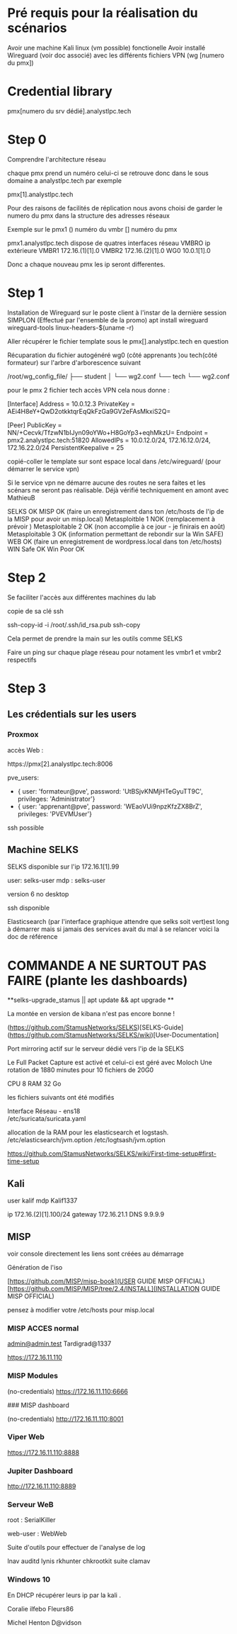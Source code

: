 # Pré requis pour la réalisation du scénarios

Avoir une machine Kali linux (vm possible) fonctionelle
Avoir installé Wireguard (voir doc associé) avec les différents fichiers VPN (wg [numero du pmx])


# Credential library 

pmx[numero du srv dédié].analystlpc.tech

# Step 0 

Comprendre l'architecture réseau 

chaque pmx prend un numéro
celui-ci se retrouve donc dans le sous domaine a analystlpc.tech 
par exemple 

pmx[1].analystlpc.tech 

Pour des raisons de facilités de réplication nous avons choisi de garder le numero du pmx dans la structure des adresses réseaux 

Exemple sur le pmx1
() numéro du vmbr
[] numéro du pmx


pmx1.analystlpc.tech dispose de quatres interfaces réseau 
VMBRO ip extérieure
VMBR1 172.16.(1)[1].0
VMBR2 172.16.(2)[1].0
WG0 10.0.1[1].0


Donc a chaque nouveau pmx les ip seront differentes. 

# Step 1 

Installation de Wireguard sur le poste client à l'instar de la dernière session SIMPLON (Effectué par l'ensemble de la promo)
apt install wireguard wireguard-tools linux-headers-$(uname -r)

Aller récupérer le fichier template sous le pmx[].analystlpc.tech en question

Récuparation du fichier autogénéré wg0 (côté apprenants )ou tech(côté formateur) sur l'arbre d'arborescence suivant 

/root/wg_config_file/
├── student
│   └── wg2.conf
└── tech
    └── wg2.conf

pour le pmx 2 fichier tech accès VPN   cela nous donne : 

[Interface]
Address = 10.0.12.3
PrivateKey = AEi4H8eY+QwD2otkktqrEqQkFzGa9GV2eFAsMkxiS2Q=

[Peer]
PublicKey = NN/+Cecvk/TfzwN1bIJyn09oYWo+H8GoYp3+eqhMkzU=
Endpoint = pmx2.analystlpc.tech:51820
AllowedIPs = 10.0.12.0/24, 172.16.12.0/24, 172.16.22.0/24
PersistentKeepalive = 25




copié-coller le template sur sont espace local dans /etc/wireguard/ (pour démarrer le service vpn)

Si le service vpn ne démarre aucune des routes ne sera faites et les scénars ne seront pas réalisable. 
Déjà vérifié techniquement en amont avec MathieuB

SELKS OK
MISP OK (faire un enregistrement dans ton /etc/hosts de l'ip de la MISP pour avoir un misp.local)
Metasploitble 1 NOK (remplacement à prévoir )
Metasploitable 2 OK (non accomplie à ce jour - je finirais en août)
Metasploitable 3 OK (information permettant de rebondir sur la Win SAFE)
WEB OK (faire un enregistrement de wordpress.local dans ton /etc/hosts)
WIN Safe OK 
Win Poor OK 


# Step 2 

Se faciliter l'accès aux différentes machines du lab 

copie de sa clé ssh 

ssh-copy-id -i /root/.ssh/id_rsa.pub  ssh-copy

Cela permet de prendre la main sur les outils comme SELKS 



Faire un ping sur chaque plage réseau pour notament les vmbr1 et vmbr2 respectifs 

# Step 3 

## Les crédentials sur les users 

### Proxmox 

accès Web : 

https://pmx[2].analystlpc.tech:8006


pve_users:
  - { user: 'formateur@pve', password: 'UtBSjvKNMjHTeGyuTT9C', privileges: 'Administrator'}
  - { user: 'apprenant@pve', password: 'WEaoVUi9npzKfzZX8BrZ', privileges: 'PVEVMUser'}




ssh possible 


## Machine SELKS 
SELKS disponible sur l'ip 172.16.1[1].99

 user: selks-user
 mdp : selks-user

version 6 
no desktop 


ssh disponible

Elasticsearch (par l'interface graphique attendre que selks soit vert)est long à démarrer mais si jamais des services avait du mal à se relancer 
 voici la doc de référence 

# COMMANDE A NE SURTOUT PAS FAIRE (plante les dashboards)
**selks-upgrade_stamus || apt update && apt upgrade **


La montée en version de kibana n'est pas encore bonne !


(https://github.com/StamusNetworks/SELKS)[SELKS-Guide]
(https://github.com/StamusNetworks/SELKS/wiki)[User-Documentation]

Port mirroring actif sur le serveur dédié vers l'ip de la SELKS

Le Full Packet Capture est activé et celui-ci est géré avec Moloch 
Une rotation de 1880 minutes pour 10 fichiers de 20G0

CPU 8 
RAM 32 Go 

les fichiers suivants ont été modifiés

Interface Réseau  - ens18  
/etc/suricata/suricata.yaml 

allocation de la RAM pour les elasticsearch et logstash. 
/etc/elasticsearch/jvm.option
/etc/logtsash/jvm.option


https://github.com/StamusNetworks/SELKS/wiki/First-time-setup#first-time-setup

## Kali

user kalif
mdp Kalif1337

ip 172.16.(2)[1].100/24 
gateway 172.16.21.1
DNS 9.9.9.9

## MISP 

voir console  directement les liens sont créées au démarrage

Génération de l'iso

[https://github.com/MISP/misp-book](USER GUIDE MISP OFFICIAL)
[https://github.com/MISP/MISP/tree/2.4/INSTALL](INSTALLATION GUIDE MISP OFFICIAL)

pensez à modifier votre /etc/hosts pour misp.local


### MISP ACCES normal 

admin@admin.test Tardigrad@1337

https://172.16.11.110

### MISP Modules 

(no-credentials)
https://172.16.11.110:6666

### MISP dashboard 

(no-credentials)
http://172.16.11.110:8001

### Viper Web

https://172.16.11.110:8888

### Jupiter Dashboard 

http://172.16.11.110:8889

### Serveur WeB

root : SerialKiller

web-user : WebWeb

Suite d'outils pour effectuer de l'analyse de log

lnav 
auditd
lynis 
rkhunter
chkrootkit
suite clamav

### Windows 10 

En DHCP récupérer leurs ip par la kali . 

Coralie ilfebo
Fleurs86

Michel Henton
D@vidson




